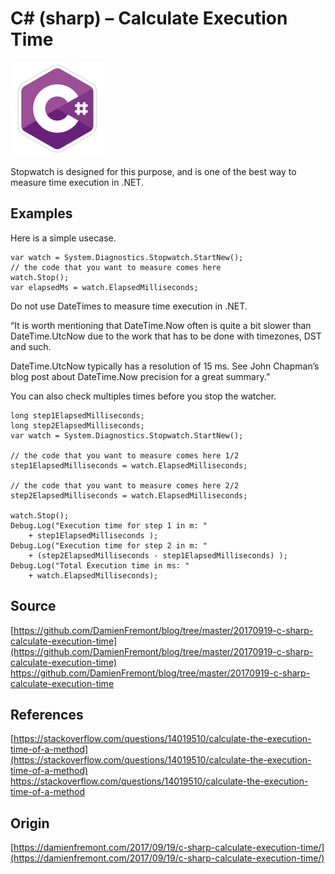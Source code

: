 C# (sharp) – Calculate Execution Time
======
 
![alt text](screenshots/170919162910499.png)
 
Stopwatch is designed for this purpose, and is one of the best way to measure time execution in .NET.
 

 
## Examples
 
Here is a simple usecase.
 
```
var watch = System.Diagnostics.Stopwatch.StartNew();
// the code that you want to measure comes here
watch.Stop();
var elapsedMs = watch.ElapsedMilliseconds;
```
 
Do not use DateTimes to measure time execution in .NET.
 
“It is worth mentioning that DateTime.Now often is quite a bit slower than DateTime.UtcNow due to the work that has to be done with timezones, DST and such.
 
DateTime.UtcNow typically has a resolution of 15 ms. See John Chapman’s blog post about DateTime.Now precision for a great summary.”
 
You can also check multiples times before you stop the watcher.
 
```
long step1ElapsedMilliseconds;
long step2ElapsedMilliseconds;
var watch = System.Diagnostics.Stopwatch.StartNew();
 
// the code that you want to measure comes here 1/2
step1ElapsedMilliseconds = watch.ElapsedMilliseconds;
 
// the code that you want to measure comes here 2/2
step2ElapsedMilliseconds = watch.ElapsedMilliseconds;
 
watch.Stop();
Debug.Log("Execution time for step 1 in m: "
    + step1ElapsedMilliseconds );
Debug.Log("Execution time for step 2 in m: "
    + (step2ElapsedMilliseconds - step1ElapsedMilliseconds) );
Debug.Log("Total Execution time in ms: "
    + watch.ElapsedMilliseconds);
```
 
## Source
 
[https://github.com/DamienFremont/blog/tree/master/20170919-c-sharp-calculate-execution-time](https://github.com/DamienFremont/blog/tree/master/20170919-c-sharp-calculate-execution-time)
https://github.com/DamienFremont/blog/tree/master/20170919-c-sharp-calculate-execution-time
 
## References
 
[https://stackoverflow.com/questions/14019510/calculate-the-execution-time-of-a-method](https://stackoverflow.com/questions/14019510/calculate-the-execution-time-of-a-method)
https://stackoverflow.com/questions/14019510/calculate-the-execution-time-of-a-method
 
 
## Origin
[https://damienfremont.com/2017/09/19/c-sharp-calculate-execution-time/](https://damienfremont.com/2017/09/19/c-sharp-calculate-execution-time/)
 
